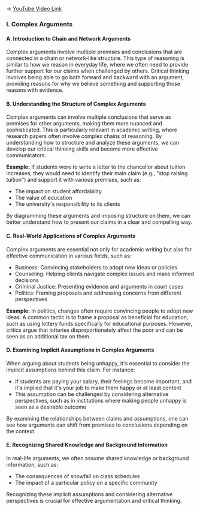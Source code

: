 -> [YouTube Video Link](https://www.youtube.com/watch?v=0EMHQh37Zd8&list=PLE2A771BBA7773B62&index=4&pp=iAQB)

### I. Complex Arguments
#### A. Introduction to Chain and Network Arguments

Complex arguments involve multiple premises and conclusions that are connected in a chain or network-like structure. This type of reasoning is similar to how we reason in everyday life, where we often need to provide further support for our claims when challenged by others. Critical thinking involves being able to go both forward and backward with an argument, providing reasons for why we believe something and supporting those reasons with evidence.

#### B. Understanding the Structure of Complex Arguments

Complex arguments can involve multiple conclusions that serve as premises for other arguments, making them more nuanced and sophisticated. This is particularly relevant in academic writing, where research papers often involve complex chains of reasoning. By understanding how to structure and analyze these arguments, we can develop our critical thinking skills and become more effective communicators.

**Example:** If students were to write a letter to the chancellor about tuition increases, they would need to identify their main claim (e.g., "stop raising tuition") and support it with various premises, such as:

* The impact on student affordability
* The value of education
* The university's responsibility to its clients

By diagramming these arguments and imposing structure on them, we can better understand how to present our claims in a clear and compelling way.

#### C. Real-World Applications of Complex Arguments

Complex arguments are essential not only for academic writing but also for effective communication in various fields, such as:

* Business: Convincing stakeholders to adopt new ideas or policies
* Counseling: Helping clients navigate complex issues and make informed decisions
* Criminal Justice: Presenting evidence and arguments in court cases
* Politics: Framing proposals and addressing concerns from different perspectives

**Example:** In politics, changes often require convincing people to adopt new ideas. A common tactic is to frame a proposal as beneficial for education, such as using lottery funds specifically for educational purposes. However, critics argue that lotteries disproportionately affect the poor and can be seen as an additional tax on them.

#### D. Examining Implicit Assumptions in Complex Arguments

When arguing about students being unhappy, it's essential to consider the implicit assumptions behind this claim. For instance:

* If students are paying your salary, their feelings become important, and it's implied that it's your job to make them happy or at least content
* This assumption can be challenged by considering alternative perspectives, such as in institutions where making people unhappy is seen as a desirable outcome

By examining the relationships between claims and assumptions, one can see how arguments can shift from premises to conclusions depending on the context.

#### E. Recognizing Shared Knowledge and Background Information

In real-life arguments, we often assume shared knowledge or background information, such as:

* The consequences of snowfall on class schedules
* The impact of a particular policy on a specific community

Recognizing these implicit assumptions and considering alternative perspectives is crucial for effective argumentation and critical thinking.